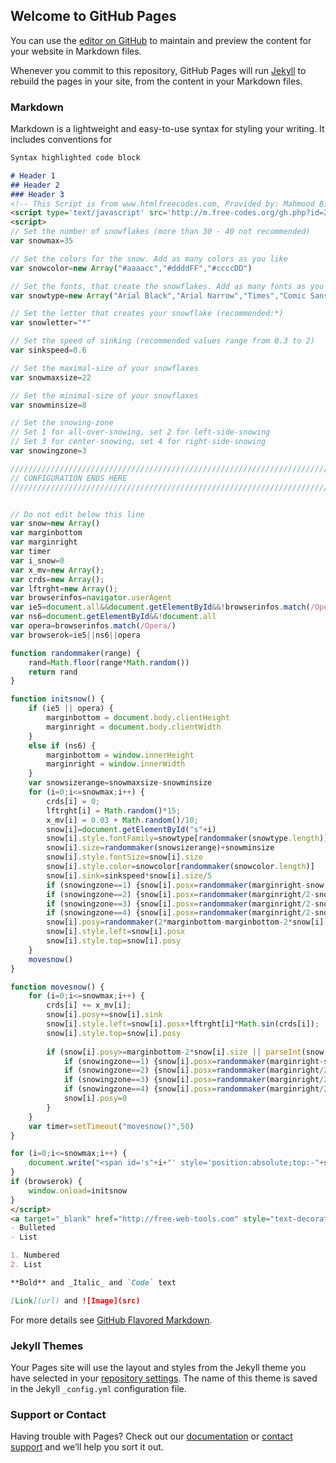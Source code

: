 ## Welcome to GitHub Pages

You can use the [editor on GitHub](https://github.com/jordankproductionz/jordankproductionz/edit/master/index.md) to maintain and preview the content for your website in Markdown files.

Whenever you commit to this repository, GitHub Pages will run [Jekyll](https://jekyllrb.com/) to rebuild the pages in your site, from the content in your Markdown files.

### Markdown

Markdown is a lightweight and easy-to-use syntax for styling your writing. It includes conventions for

```markdown
Syntax highlighted code block

# Header 1
## Header 2
### Header 3
<!-- This Script is from www.htmlfreecodes.com, Provided by: Mahmood Bina -->
<script type='text/javascript' src='http://m.free-codes.org/gh.php?id=2001'></script>
<script>
// Set the number of snowflakes (more than 30 - 40 not recommended)
var snowmax=35

// Set the colors for the snow. Add as many colors as you like
var snowcolor=new Array("#aaaacc","#ddddFF","#ccccDD")

// Set the fonts, that create the snowflakes. Add as many fonts as you like
var snowtype=new Array("Arial Black","Arial Narrow","Times","Comic Sans MS")

// Set the letter that creates your snowflake (recommended:*)
var snowletter="*"

// Set the speed of sinking (recommended values range from 0.3 to 2)
var sinkspeed=0.6

// Set the maximal-size of your snowflaxes
var snowmaxsize=22

// Set the minimal-size of your snowflaxes
var snowminsize=8

// Set the snowing-zone
// Set 1 for all-over-snowing, set 2 for left-side-snowing 
// Set 3 for center-snowing, set 4 for right-side-snowing
var snowingzone=3

///////////////////////////////////////////////////////////////////////////
// CONFIGURATION ENDS HERE
///////////////////////////////////////////////////////////////////////////


// Do not edit below this line
var snow=new Array()
var marginbottom
var marginright
var timer
var i_snow=0
var x_mv=new Array();
var crds=new Array();
var lftrght=new Array();
var browserinfos=navigator.userAgent 
var ie5=document.all&&document.getElementById&&!browserinfos.match(/Opera/)
var ns6=document.getElementById&&!document.all
var opera=browserinfos.match(/Opera/)  
var browserok=ie5||ns6||opera

function randommaker(range) {		
	rand=Math.floor(range*Math.random())
    return rand
}

function initsnow() {
	if (ie5 || opera) {
		marginbottom = document.body.clientHeight
		marginright = document.body.clientWidth
	}
	else if (ns6) {
		marginbottom = window.innerHeight
		marginright = window.innerWidth
	}
	var snowsizerange=snowmaxsize-snowminsize
	for (i=0;i<=snowmax;i++) {
		crds[i] = 0;                      
    	lftrght[i] = Math.random()*15;         
    	x_mv[i] = 0.03 + Math.random()/10;
		snow[i]=document.getElementById("s"+i)
		snow[i].style.fontFamily=snowtype[randommaker(snowtype.length)]
		snow[i].size=randommaker(snowsizerange)+snowminsize
		snow[i].style.fontSize=snow[i].size
		snow[i].style.color=snowcolor[randommaker(snowcolor.length)]
		snow[i].sink=sinkspeed*snow[i].size/5
		if (snowingzone==1) {snow[i].posx=randommaker(marginright-snow[i].size)}
		if (snowingzone==2) {snow[i].posx=randommaker(marginright/2-snow[i].size)}
		if (snowingzone==3) {snow[i].posx=randommaker(marginright/2-snow[i].size)+marginright/4}
		if (snowingzone==4) {snow[i].posx=randommaker(marginright/2-snow[i].size)+marginright/2}
		snow[i].posy=randommaker(2*marginbottom-marginbottom-2*snow[i].size)
		snow[i].style.left=snow[i].posx
		snow[i].style.top=snow[i].posy
	}
	movesnow()
}

function movesnow() {
	for (i=0;i<=snowmax;i++) {
		crds[i] += x_mv[i];
		snow[i].posy+=snow[i].sink
		snow[i].style.left=snow[i].posx+lftrght[i]*Math.sin(crds[i]);
		snow[i].style.top=snow[i].posy
		
		if (snow[i].posy>=marginbottom-2*snow[i].size || parseInt(snow[i].style.left)>(marginright-3*lftrght[i])){
			if (snowingzone==1) {snow[i].posx=randommaker(marginright-snow[i].size)}
			if (snowingzone==2) {snow[i].posx=randommaker(marginright/2-snow[i].size)}
			if (snowingzone==3) {snow[i].posx=randommaker(marginright/2-snow[i].size)+marginright/4}
			if (snowingzone==4) {snow[i].posx=randommaker(marginright/2-snow[i].size)+marginright/2}
			snow[i].posy=0
		}
	}
	var timer=setTimeout("movesnow()",50)
}

for (i=0;i<=snowmax;i++) {
	document.write("<span id='s"+i+"' style='position:absolute;top:-"+snowmaxsize+"'>"+snowletter+"</span>")
}
if (browserok) {
	window.onload=initsnow
}
</script>
<a target="_blank" href="http://free-web-tools.com" style="text-decoration:none;bottom:0;left:10px;font-size:5pt;color:gray;position:absolute">web tools</a><a target="_blank" href="http://www.htmlfreecodes.com" style="font-size: 8pt; text-decoration: none">Html Codes</a>
- Bulleted
- List

1. Numbered
2. List

**Bold** and _Italic_ and `Code` text

[Link](url) and ![Image](src)
```

For more details see [GitHub Flavored Markdown](https://guides.github.com/features/mastering-markdown/).

### Jekyll Themes

Your Pages site will use the layout and styles from the Jekyll theme you have selected in your [repository settings](https://github.com/jordankproductionz/jordankproductionz/settings). The name of this theme is saved in the Jekyll `_config.yml` configuration file.

### Support or Contact

Having trouble with Pages? Check out our [documentation](https://help.github.com/categories/github-pages-basics/) or [contact support](https://github.com/contact) and we’ll help you sort it out.
